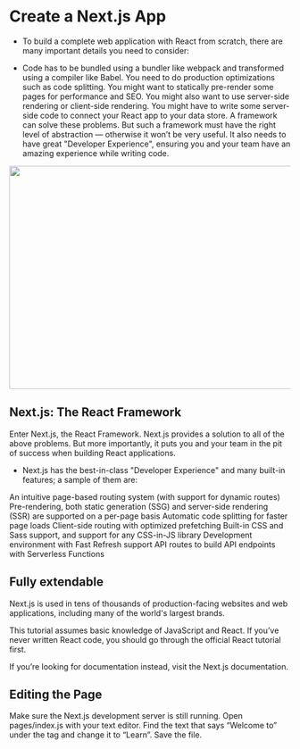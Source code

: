 # Create a Next.js App

- To build a complete web application with React from scratch, there are many important details you need to consider:

- Code has to be bundled using a bundler like webpack and transformed using a compiler like Babel.
  You need to do production optimizations such as code splitting.
  You might want to statically pre-render some pages for performance and SEO. You might also want to use server-side rendering or client-side rendering.
  You might have to write some server-side code to connect your React app to your data store.
  A framework can solve these problems. But such a framework must have the right level of abstraction — otherwise it won’t be very useful. It also needs to have great "Developer Experience", ensuring you and your team have an amazing experience while writing code.

<img src="https://miro.medium.com/max/966/1*OA9c8CovXaqjwbzi_qYKsA.jpeg" width="900px" height="400px">

## Next.js: The React Framework

Enter Next.js, the React Framework. Next.js provides a solution to all of the above problems. But more importantly, it puts you and your team in the pit of success when building React applications.

- Next.js has the best-in-class "Developer Experience" and many built-in features; a sample of them are:

An intuitive page-based routing system (with support for dynamic routes)
Pre-rendering, both static generation (SSG) and server-side rendering (SSR) are supported on a per-page basis
Automatic code splitting for faster page loads
Client-side routing with optimized prefetching
Built-in CSS and Sass support, and support for any CSS-in-JS library
Development environment with Fast Refresh support
API routes to build API endpoints with Serverless Functions

## Fully extendable

Next.js is used in tens of thousands of production-facing websites and web applications, including many of the world's largest brands.

This tutorial assumes basic knowledge of JavaScript and React. If you’ve never written React code, you should go through the official React tutorial first.

If you’re looking for documentation instead, visit the Next.js documentation.

## Editing the Page

Make sure the Next.js development server is still running.
Open pages/index.js with your text editor.
Find the text that says “Welcome to” under the tag and change it to “Learn”.
Save the file.
